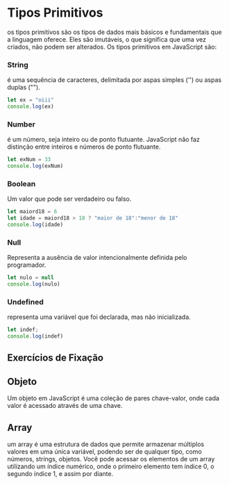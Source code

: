 # Tipos Primitivos

 os tipos primitivos são os tipos de dados mais básicos e fundamentais que a linguagem oferece. Eles são imutáveis, o que significa que uma vez criados, não podem ser alterados. Os tipos primitivos em JavaScript são:


### String
é uma sequência de caracteres, delimitada por aspas simples ('') ou aspas duplas ("").

```javascript
let ex = "oiii"
console.log(ex)
```

### Number
é um número, seja inteiro ou de ponto flutuante. JavaScript não faz distinção entre inteiros e números de ponto flutuante.
~~~javascript
let exNum = 33
console.log(exNum)
~~~

### Boolean
Um valor que pode ser verdadeiro ou falso.
~~~ javascript
let maiord18 = 6
let idade = maiord18 > 18 ? "maior de 18":"menor de 18"
console.log(idade)
~~~

### Null
Representa a ausência de valor intencionalmente definida pelo programador.
~~~javascript
let nulo = null
console.log(nulo)
~~~
### Undefined
representa uma variável que foi declarada, mas não inicializada.
~~~ javascript
let indef;
console.log(indef)
~~~

## Exercícios de Fixação

## Objeto
Um objeto em JavaScript é uma coleção de pares chave-valor, onde cada valor é acessado através de uma chave.

## Array
um array é uma estrutura de dados que permite armazenar múltiplos valores em uma única variável, podendo ser de qualquer tipo, como números, strings, objetos.
Você pode acessar os elementos de um array utilizando um índice numérico, onde o primeiro elemento tem índice 0, o segundo índice 1, e assim por diante. 